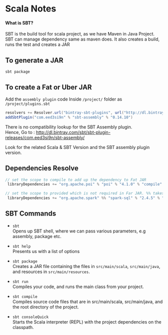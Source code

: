 # Scala Notes

#### What is SBT?
SBT is the build tool for scala project, as we have Maven in Java Project.
SBT can manage dependency same as maven does. 
It also creates a build, runs the test and creates a JAR

## To generate a JAR
`sbt package`

## To create a Fat or Uber JAR
Add the `assembly plugin` code
Inside `/project/` folder as `/project/plugins.sbt` 

```scala
resolvers += Resolver.url("bintray-sbt-plugins", url("http://dl.bintray.com/sbt/sbt-plugin-releases"))(Resolver.ivyStylePatterns)
addSbtPlugin("com.eed3si9n" % "sbt-assembly" % "0.14.10")
```

There is no compatibility lookup for the SBT Assembly plugin. <br/>
Hence, Go to : http://dl.bintray.com/sbt/sbt-plugin-releases/com.eed3si9n/sbt-assembly/<br/>

Look for the related Scala & SBT Version and the SBT assembly plugin version. 


## Dependencies Resolve
```scala
// set the scope to compile to add up the dependency to Fat JAR
 libraryDependencies += "org.apache.poi" % "poi" % "4.1.0" % "compile"

// set the scope to provided which is not required in Far JAR. %% takes mentioned Scala Version
 libraryDependencies += "org.apache.spark" %% "spark-sql" % "2.4.5" % "provided"
```

## SBT Commands
- `sbt`<br/>
Opens up SBT shell, where we can pass various parameters, e.g assembly, package etc. <br/>

- `sbt help`<br/>
Presents us with a list of options<br/>

- `sbt package`<br/>
Creates a JAR file containing the files in 
`src/main/scala`, `src/main/java`, and resources in `src/main/resources`.

- `sbt run`<br/>
Compiles your code, and runs the main class from your project.<br/>

- `sbt compile`<br/>
Compiles source code files that are in src/main/scala, src/main/java, and the root directory of the project.<br/>

- `sbt consoleQuick`<br/>
Starts the Scala interpreter (REPL) with the project dependencies on the classpath.<br/>

